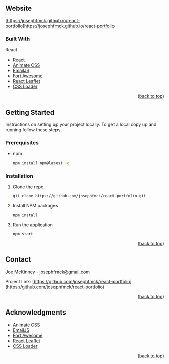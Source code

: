 ## Website
[https://josephfmck.github.io/react-portfolio]https://josephfmck.github.io/react-portfolio

### Built With

React
* [React](https://react.dev/)
* [Animate CSS](https://animate.style/)
* [EmailJS](https://www.emailjs.com)
* [Fort Awesome](https://fortawesome.com)
* [React Leaflet](https://www.npmjs.com/package/react-leaflet)
* [CSS Loader](https://www.npmjs.com/package/css-loader)


<p align="right">(<a href="#readme-top">back to top</a>)</p>

## Getting Started

Instructions on setting up your project locally.
To get a local copy up and running follow these steps.

### Prerequisites

* npm
  ```sh
  npm install npm@latest -g
  ```

### Installation

1. Clone the repo
   ```sh
   git clone https://github.com/josephfmck/react-portfolio.git
   ```
2. Install NPM packages
   ```sh
   npm install
   ```
3. Run the application
   ```sh
   npm start 
   ```


<p align="right">(<a href="#readme-top">back to top</a>)</p>

<!-- CONTACT -->
## Contact

Joe McKinney - josephfmck@gmail.com

Project Link: [https://github.com/josephfmck/react-portfolio](https://github.com/josephfmck/react-portfolio)

<p align="right">(<a href="#readme-top">back to top</a>)</p>

<!-- ACKNOWLEDGMENTS -->
## Acknowledgments

* [Animate CSS](https://animate.style/)
* [EmailJS](https://www.emailjs.com)
* [Fort Awesome](https://fortawesome.com)
* [React Leaflet](https://www.npmjs.com/package/react-leaflet)
* [CSS Loader](https://www.npmjs.com/package/css-loader)



<p align="right">(<a href="#readme-top">back to top</a>)</p>
